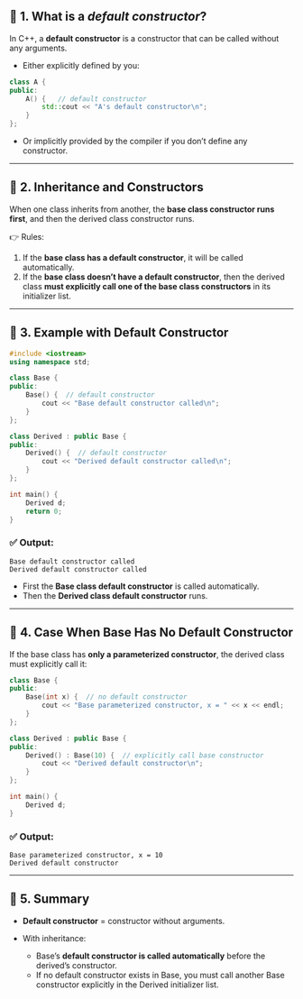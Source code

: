 ## 🔹 1. What is a *default constructor*?

In C++, a **default constructor** is a constructor that can be called without any arguments.

* Either explicitly defined by you:

```cpp
class A {
public:
    A() {   // default constructor
        std::cout << "A's default constructor\n";
    }
};
```

* Or implicitly provided by the compiler if you don’t define any constructor.

---

## 🔹 2. Inheritance and Constructors

When one class inherits from another, the **base class constructor runs first**, and then the derived class constructor runs.

👉 Rules:

1. If the **base class has a default constructor**, it will be called automatically.
2. If the **base class doesn’t have a default constructor**, then the derived class **must explicitly call one of the base class constructors** in its initializer list.

---

## 🔹 3. Example with Default Constructor

```cpp
#include <iostream>
using namespace std;

class Base {
public:
    Base() {  // default constructor
        cout << "Base default constructor called\n";
    }
};

class Derived : public Base {
public:
    Derived() {  // default constructor
        cout << "Derived default constructor called\n";
    }
};

int main() {
    Derived d;
    return 0;
}
```

### ✅ Output:

```
Base default constructor called
Derived default constructor called
```

* First the **Base class default constructor** is called automatically.
* Then the **Derived class default constructor** runs.

---

## 🔹 4. Case When Base Has No Default Constructor

If the base class has **only a parameterized constructor**, the derived class must explicitly call it:

```cpp
class Base {
public:
    Base(int x) {  // no default constructor
        cout << "Base parameterized constructor, x = " << x << endl;
    }
};

class Derived : public Base {
public:
    Derived() : Base(10) {  // explicitly call base constructor
        cout << "Derived default constructor\n";
    }
};

int main() {
    Derived d;
}
```

### ✅ Output:

```
Base parameterized constructor, x = 10
Derived default constructor
```

---

## 🔹 5. Summary

* **Default constructor** = constructor without arguments.
* With inheritance:

  * Base’s **default constructor is called automatically** before the derived’s constructor.
  * If no default constructor exists in Base, you must call another Base constructor explicitly in the Derived initializer list.
